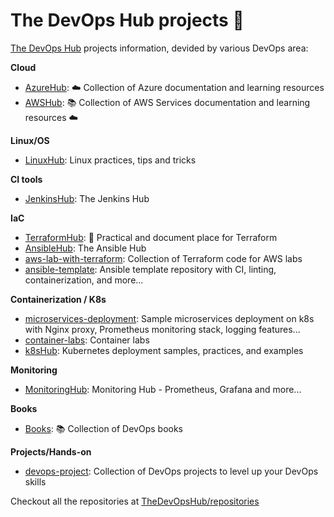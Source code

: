 # The DevOps Hub projects 🔖
[The DevOps Hub](https://github.com/thedevopshub) projects information, devided by various DevOps area:

**Cloud**
- [AzureHub](https://github.com/TheDevOpsHub/AzureHub): ☁️ Collection of Azure documentation and learning resources
- [AWSHub](https://github.com/tungbq/AWSHub): 📚 Collection of AWS Services documentation and learning resources ☁️

**Linux/OS**
- [LinuxHub](https://github.com/TheDevOpsHub/LinuxHub): Linux practices, tips and tricks

**CI tools**
- [JenkinsHub](https://github.com/TheDevOpsHub/JenkinsHub): The Jenkins Hub

**IaC**
- [TerraformHub](https://github.com/TheDevOpsHub/TerraformHub): 🚀 Practical and document place for Terraform
- [AnsibleHub](https://github.com/TheDevOpsHub/AnsibleHub): The Ansible Hub
- [aws-lab-with-terraform](https://github.com/tungbq/aws-lab-with-terraform): Collection of Terraform code for AWS labs
- [ansible-template](https://github.com/TheDevOpsHub/ansible-template): Ansible template repository with CI, linting, containerization, and more...

**Containerization / K8s**
- [microservices-deployment](https://github.com/TheDevOpsHub/microservices-deployment): Sample microservices deployment on k8s with Nginx proxy, Prometheus monitoring stack, logging features...
- [container-labs](https://github.com/TheDevOpsHub/container-labs): Container labs
- [k8sHub](https://github.com/tungbq/k8sHub): Kubernetes deployment samples, practices, and examples

**Monitoring**
- [MonitoringHub](https://github.com/TheDevOpsHub/MonitoringHub): Monitoring Hub - Prometheus, Grafana and more...

**Books**
- [Books](https://github.com/TheDevOpsHub/Books): 📚 Collection of DevOps books

**Projects/Hands-on**
- [devops-project](https://github.com/tungbq/devops-project): Collection of DevOps projects to level up your DevOps skills

Checkout all the repositories at [TheDevOpsHub/repositories](https://github.com/orgs/TheDevOpsHub/repositories)
